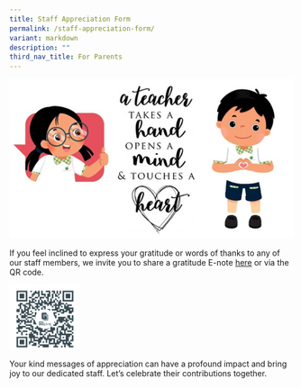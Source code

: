 ```yaml
---
title: Staff Appreciation Form
permalink: /staff-appreciation-form/
variant: markdown
description: ""
third_nav_title: For Parents
---
```

![](/images/Staff_Appreciation_Form_Img.jpg)

If you feel inclined to express your gratitude or words of thanks to any of our staff members, we invite you to share a gratitude E-note [here](https://go.gov.sg/pgpsstaffappreciation) or via the QR code.

<img style="width:25%;height:25%;" src="/images/Staff_Appreciation_Form_QR_Code.png">


Your kind messages of appreciation can have a profound impact and bring joy to our dedicated staff. Let’s celebrate their contributions together.